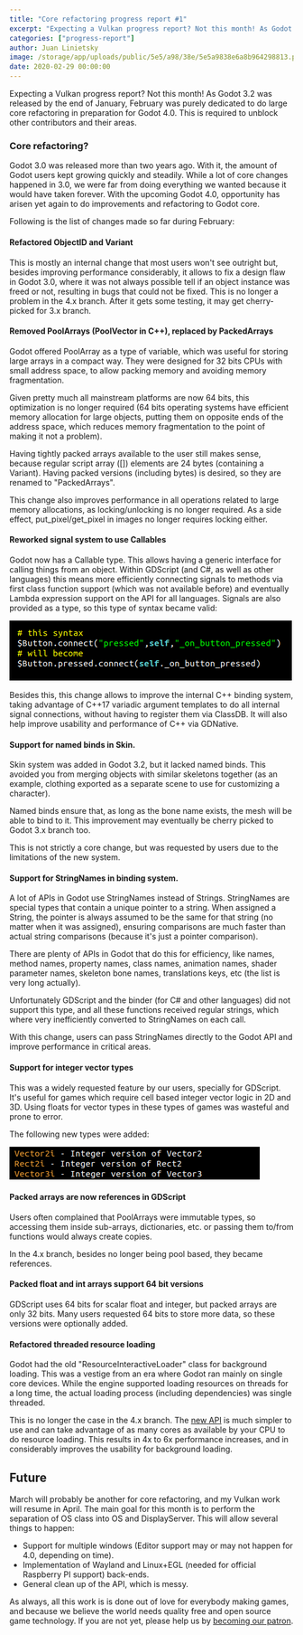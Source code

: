 ```yaml
---
title: "Core refactoring progress report #1"
excerpt: "Expecting a Vulkan progress report? Not this month! As Godot 3.2 was released by the end of January, February was purely dedicated to do large core refactoring in preparation for Godot 4.0. This is required to unblock other contributors and their areas."
categories: ["progress-report"]
author: Juan Linietsky
image: /storage/app/uploads/public/5e5/a98/38e/5e5a9838e6a8b964298813.png
date: 2020-02-29 00:00:00
---
```


Expecting a Vulkan progress report? Not this month! As Godot 3.2 was released by the end of January, February was purely dedicated to do large core refactoring in preparation for Godot 4.0. This is required to unblock other contributors and their areas.

### Core refactoring?

Godot 3.0 was released more than two years ago. With it, the amount of Godot users kept growing quickly and steadily. While a lot of core changes happened in 3.0, we were far from doing everything we wanted because it would have taken forever. With the upcoming Godot 4.0, opportunity has arisen yet again to do improvements and refactoring to Godot core.

Following is the list of changes made so far during February:

#### Refactored ObjectID and Variant

This is mostly an internal change that most users won't see outright but, besides improving performance considerably, it allows to fix a design flaw in Godot 3.0, where it was not always possible tell if an object instance was freed or not, resulting in bugs that could not be fixed. This is no longer a problem in the 4.x branch. After it gets some testing, it may get cherry-picked for 3.x branch.


#### Removed PoolArrays (PoolVector in C++), replaced by PackedArrays

Godot offered PoolArray as a type of variable, which was useful for storing large arrays in a compact way. They were designed for 32 bits CPUs with small address space, to allow packing memory and avoiding memory fragmentation. 

Given pretty much all mainstream platforms are now 64 bits, this optimization is no longer required (64 bits operating systems have efficient memory allocation for large objects, putting them on opposite ends of the address space, which reduces memory fragmentation to the point of making it not a problem).

Having tightly packed arrays available to the user still makes sense, because regular script array ([]) elements are 24 bytes (containing a Variant). Having packed versions (including bytes) is desired, so they are renamed to "PackedArrays".

This change also improves performance in all operations related to large memory allocations, as locking/unlocking is no longer required. As a side effect, put_pixel/get_pixel in images no longer requires locking either.

#### Reworked signal system to use Callables

Godot now has a Callable type. This allows having a generic interface for calling things from an object. Within GDScript (and C#, as well as other languages) this means more efficiently connecting signals to methods via first class function support (which was not available before) and eventually Lambda expression support on the API for all languages. Signals are also provided as a type, so this type of syntax became valid:

![firtclass.png](/storage/app/uploads/public/5e5/a92/06e/5e5a9206e8437287746735.png)

Besides this, this change allows to improve the internal C++ binding system, taking advantage of C++17 variadic argument templates to do all internal signal connections, without having to register them via ClassDB. It will also help improve usability and performance of C++ via GDNative.

#### Support for named binds in Skin.

Skin system was added in Godot 3.2, but it lacked named binds. This avoided you from merging objects with similar skeletons together (as an example, clothing exported as a separate scene to use for customizing a character). 

Named binds ensure that, as long as the bone name exists, the mesh will be able to bind to it. This improvement may eventually be cherry picked to Godot 3.x branch too. 

This is not strictly a core change, but was requested by users due to the limitations of the new system.

#### Support for StringNames in binding system.

A lot of APIs in Godot use StringNames instead of Strings. StringNames are special types that contain a unique pointer to a string. When assigned a String, the pointer is always assumed to be the same for that string (no matter when it was assigned), ensuring comparisons are much faster than actual string comparisons (because it's just a pointer comparison).

There are plenty of APIs in Godot that do this for efficiency, like names, method names, property names, class names, animation names, shader parameter names, skeleton bone names, translations keys, etc (the list is very long actually). 

Unfortunately GDScript and the binder (for C# and other languages) did not support this type, and all these functions received regular strings, which where very inefficiently converted to StringNames on each call.

With this change, users can pass StringNames directly to the Godot API and improve performance in critical areas.

#### Support for integer vector types

This was a widely requested feature by our users, specially for GDScript. It's useful for games which require cell based integer vector logic in 2D and 3D. Using floats for vector types in these types of games was wasteful and prone to error. 

The following new types were added:

![intttypes.png](/storage/app/uploads/public/5e5/a94/3b8/5e5a943b8cb8f883026432.png)

#### Packed arrays are now references in GDScript

Users often complained that PoolArrays were immutable types, so accessing them inside sub-arrays, dictionaries, etc. or passing them to/from functions would always create copies.

In the 4.x branch, besides no longer being pool based, they became references. 

#### Packed float and int arrays support 64 bit versions

GDScript uses 64 bits for scalar float and integer, but packed arrays are only 32 bits. Many users requested 64 bits to store more data, so these versions were optionally added.

#### Refactored threaded resource loading

Godot had the old "ResourceInteractiveLoader" class for background loading. This was a vestige from an era where Godot ran mainly on single core devices. While the engine supported loading resources on threads for a long time, the actual loading process (including dependencies) was single threaded.

This is no longer the case in the 4.x branch. The [new API](https://github.com/godotengine/godot/pull/36640) is much simpler to use and can take advantage of as many cores as available by your CPU to do resource loading. This results in 4x to 6x performance increases, and in considerably improves the usability for background loading.

## Future

March will probably be another for core refactoring, and my Vulkan work will resume in April. The main goal for this month is to perform the separation of OS class into OS and DisplayServer. This will allow several things to happen:

* Support for multiple windows (Editor support may or may not happen for 4.0, depending on time).
* Implementation of Wayland and Linux+EGL (needed for official Raspberry PI support) back-ends.
* General clean up of the API, which is messy.

As always, all this work is is done out of love for everybody making games, and because we believe the world needs quality free and open source game technology. If you are not yet, please help us by [becoming our patron](https://www.patreon.com/godotengine).